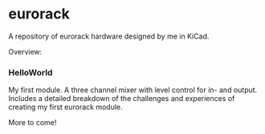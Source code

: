 # eurorack

A repository of eurorack hardware designed by me in KiCad.

Overview:

### HelloWorld
My first module.
A three channel mixer with level control for in- and output.
Includes a detailed breakdown of the challenges and experiences of creating my first eurorack module. 


More to come!
